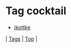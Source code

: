 <!--
title: Tag cocktail
date: 2020-06-28T15:26:59.340Z
tags:
-->
# Tag cocktail

 * [jkottke](72992111396.md)

| [Tags](tags.md) | [Top](index.md) |
